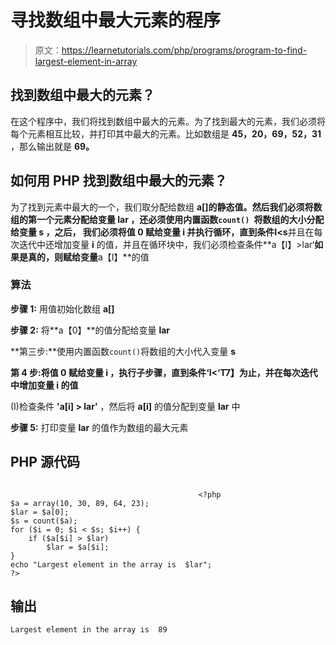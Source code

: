 # 寻找数组中最大元素的程序

> 原文：<https://learnetutorials.com/php/programs/program-to-find-largest-element-in-array>

## 找到数组中最大的元素？

在这个程序中，我们将找到数组中最大的元素。为了找到最大的元素，我们必须将每个元素相互比较，并打印其中最大的元素。比如数组是 **45，20，69，52，31** ，那么输出就是 **69。**

## 如何用 PHP 找到数组中最大的元素？

为了找到元素中最大的一个，我们取分配给数组 **a[]的静态值。**然后我们必须将数组的第一个元素分配给变量 **lar** ，还必须使用内置函数`count() `将数组的大小分配给变量 **s** ，之后， 我们必须将值 **0** 赋给变量 **i** 并执行循环，直到条件**I<s**并且在每次迭代中还增加变量 **i** 的值，并且在循环块中，我们必须检查条件**a【I】>lar‘**如果是真的，则赋给变量**a【I】**的值

### 算法

**步骤 1:** 用值初始化数组 **a[]**

**步骤 2:** 将**a【0】**的值分配给变量 **lar**

**第三步:**使用内置函数`count()`将数组的大小代入变量 **s**

**第 4 步:**将值 **0** 赋给变量 **i** ，执行子步骤，直到条件**‘I<‘T7】为止，并在每次迭代中增加变量 **i** 的值**

(I)检查条件 **'a[i] > lar'** ，然后将 **a[i]** 的值分配到变量 **lar** 中

**步骤 5:** 打印变量 **lar** 的值作为数组的最大元素

## PHP 源代码

```

                                          <?php
$a = array(10, 30, 89, 64, 23);
$lar = $a[0];
$s = count($a);
for ($i = 0; $i < $s; $i++) {
    if ($a[$i] > $lar)
        $lar = $a[$i];
}
echo "Largest element in the array is  $lar";
?> 

```

## 输出

```
Largest element in the array is  89
```
